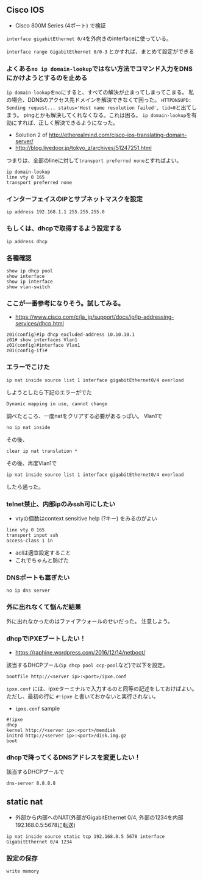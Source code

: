 ## Cisco IOS

- Cisco 800M Series (4ポート) で検証

`interface gigabitEthernet 0/4`を外向きのinterfaceに使っている。

`interface range GigabitEthernet 0/0-3` とかすれば、まとめて設定ができる

### よくある`no ip domain-lookup`ではない方法でコマンド入力をDNSにかけようとするのを止める
`ip domain-lookup`を`no`にすると、すべての解決が止まってしまってこまる。
私の場合、DDNSのアクセス先ドメインを解決できなくて困った。
`HTTPDNSUPD: Sending request... status='Host name resolution failed', tid=0`と出てしまう。
pingとかも解決してくれなくなる。これは困る。
`ip domain-lookup`を有効にすれば、正しく解決できるようになった。
- Solution 2 of http://etherealmind.com/cisco-ios-translating-domain-server/
- http://blog.livedoor.jp/tokyo_z/archives/51247251.html

つまりは、全部のlineに対して`transport preferred none`とすればよい。
```
ip domain-lookup
line vty 0 165
transport preferred none
```

### インターフェイスのIPとサブネットマスクを設定
```
ip address 192.168.1.1 255.255.255.0
```

### もしくは、dhcpで取得するよう設定する
```
ip address dhcp
```

### 各種確認
```
show ip dhcp pool
show interface
show ip interface
show vlan-switch
```

### ここが一番参考になりそう。試してみる。
- https://www.cisco.com/c/ja_jp/support/docs/ip/ip-addressing-services/dhcp.html

```
z01(config)#ip dhcp excluded-address 10.10.10.1
z01# show interfaces Vlan1
z01(config)#interface Vlan1
z01(config-if)#
```
### エラーでこけた
```
ip nat inside source list 1 interface gigabitEthernet0/4 overload
```
しようとしたら下記のエラーがでた
```
Dynamic mapping in use, cannot change
```
調べたところ、一度natをクリアする必要があるっぽい。
Vlan1で
```
no ip nat inside
```
その後、
```
clear ip nat translation *
```
その後、再度Vlan1で
```
ip nat inside source list 1 interface gigabitEthernet0/4 overload
```
したら通った。

### telnet禁止、内部ipのみssh可にしたい

- vtyの個数はcontext sensitive help (?キー) をみるのがよい

```
line vty 0 165
transport input ssh
access-class 1 in
```

- aclは適宜設定すること
- これでちゃんと防げた

### DNSポートも塞ぎたい
```
no ip dns server
```
### 外に出れなくて悩んだ結果
外に出れなかったのはファイアウォールのせいだった。
注意しよう。

### dhcpでiPXEブートしたい！
- https://raphine.wordpress.com/2016/12/14/netboot/

該当するDHCPプール(`ip dhcp pool ccp-pool`など)で以下を設定。
```
bootfile http://<server ip>:<port>/ipxe.conf
```

`ipxe.conf` には、ipxeターミナルで入力するのと同等の記述をしておけばよい。
ただし、最初の行に `#!ipxe` と書いておかないと実行されない。

- `ipxe.conf` sample
```
#!ipxe
dhcp
kernel http://<server ip>:<port>/memdisk
initrd http://<server ip>:<port>/disk.img.gz
boot
```

### dhcpで降ってくるDNSアドレスを変更したい！
該当するDHCPプールで
```
dns-server 8.8.8.8
```

## static nat
- 外部から内部へのNAT(外部がGigabitEthernet 0/4, 外部の1234を内部192.168.0.5:5678に転送)
```
ip nat inside source static tcp 192.168.0.5 5678 interface GigabitEthernet 0/4 1234
```

### 設定の保存
```
write memory
```

